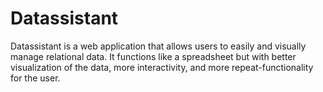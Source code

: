 # Datassistant

Datassistant is a web application that allows users to easily and visually manage relational data. It functions like a spreadsheet but with better visualization of the data, more interactivity, and more repeat-functionality for the user.

